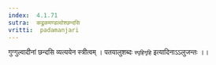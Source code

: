 ```yaml
---
index:  4.1.71
sutra:  कद्रुकमण्डल्वोश्छन्दसि
vritti:  padamanjari
---
```


गुग्गुल्वादीनां छन्दसि व्यत्ययेन स्त्रीत्वम् । पतयालुशब्दः `स्पृहिगृहि` इत्यादिनाऽऽलुजन्तः ।।
